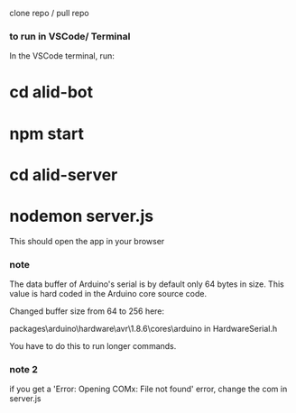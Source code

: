clone repo / pull repo

### to run in VSCode/ Terminal

In the VSCode terminal, run:
# cd alid-bot
# npm start

# cd alid-server
# nodemon server.js

This should open the app in your browser


### note
The data buffer of Arduino's serial is by default only 64 bytes in size. This value is hard coded in the Arduino core source code.

Changed buffer size from 64 to 256 here:

packages\arduino\hardware\avr\1.8.6\cores\arduino
in HardwareSerial.h

You have to do this to run longer commands.


### note 2
if you get a 'Error: Opening COMx: File not found' error,
change the com in server.js